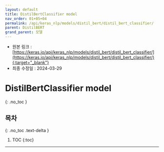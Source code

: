 ```yaml
---
layout: default
title: DistilBertClassifier model
nav_order: 01+05+04
permalink: /api/keras_nlp/models/distil_bert/distil_bert_classifier/
parent: DistilBERT
grand_parent: 모델
---
```


* 원본 링크 : [https://keras.io/api/keras_nlp/models/distil_bert/distil_bert_classifier/](https://keras.io/api/keras_nlp/models/distil_bert/distil_bert_classifier/){:target="_blank"}
* 최종 수정일 : 2024-03-29

# DistilBertClassifier model
{: .no_toc }

## 목차
{: .no_toc .text-delta }

1. TOC
{:toc}

---
